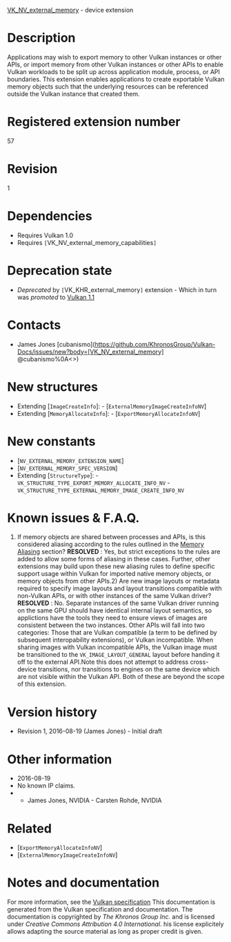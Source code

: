 [VK_NV_external_memory](https://www.khronos.org/registry/vulkan/specs/1.3-extensions/man/html/VK_NV_external_memory.html) - device extension

# Description
Applications may wish to export memory to other Vulkan instances or other
APIs, or import memory from other Vulkan instances or other APIs to enable
Vulkan workloads to be split up across application module, process, or API
boundaries.
This extension enables applications to create exportable Vulkan memory
objects such that the underlying resources can be referenced outside the
Vulkan instance that created them.

# Registered extension number
57

# Revision
1

# Dependencies
- Requires Vulkan 1.0
- Requires `[`VK_NV_external_memory_capabilities`]`

# Deprecation state
- *Deprecated* by `[`VK_KHR_external_memory`]` extension  - Which in turn was *promoted* to [Vulkan 1.1](https://www.khronos.org/registry/vulkan/specs/1.3-extensions/html/vkspec.html#versions-1.1-promotions)

# Contacts
- James Jones [cubanismo](https://github.com/KhronosGroup/Vulkan-Docs/issues/new?body=[VK_NV_external_memory] @cubanismo%0A<<Here describe the issue or question you have about the VK_NV_external_memory extension>>)

# New structures
- Extending [`ImageCreateInfo`]:  - [`ExternalMemoryImageCreateInfoNV`] 
- Extending [`MemoryAllocateInfo`]:  - [`ExportMemoryAllocateInfoNV`]

# New constants
- [`NV_EXTERNAL_MEMORY_EXTENSION_NAME`]
- [`NV_EXTERNAL_MEMORY_SPEC_VERSION`]
- Extending [`StructureType`]:  - `VK_STRUCTURE_TYPE_EXPORT_MEMORY_ALLOCATE_INFO_NV`  - `VK_STRUCTURE_TYPE_EXTERNAL_MEMORY_IMAGE_CREATE_INFO_NV`

# Known issues & F.A.Q.
1) If memory objects are shared between processes and APIs, is this
considered aliasing according to the rules outlined in the
[Memory Aliasing](https://www.khronos.org/registry/vulkan/specs/1.3-extensions/html/vkspec.html#resources-memory-aliasing) section? **RESOLVED** : Yes, but strict exceptions to the rules are added to allow some
forms of aliasing in these cases.
Further, other extensions may build upon these new aliasing rules to define
specific support usage within Vulkan for imported native memory objects, or
memory objects from other APIs.2) Are new image layouts or metadata required to specify image layouts and
layout transitions compatible with non-Vulkan APIs, or with other instances
of the same Vulkan driver? **RESOLVED** : No.
Separate instances of the same Vulkan driver running on the same GPU should
have identical internal layout semantics, so applictions have the tools they
need to ensure views of images are consistent between the two instances.
Other APIs will fall into two categories: Those that are Vulkan compatible
(a term to be defined by subsequent interopability extensions), or Vulkan
incompatible.
When sharing images with Vulkan incompatible APIs, the Vulkan image must be
transitioned to the `VK_IMAGE_LAYOUT_GENERAL` layout before handing it
off to the external API.Note this does not attempt to address cross-device transitions, nor
transitions to engines on the same device which are not visible within the
Vulkan API.
Both of these are beyond the scope of this extension.

# Version history
- Revision 1, 2016-08-19 (James Jones)  - Initial draft

# Other information
* 2016-08-19
* No known IP claims.
*   - James Jones, NVIDIA  - Carsten Rohde, NVIDIA

# Related
- [`ExportMemoryAllocateInfoNV`]
- [`ExternalMemoryImageCreateInfoNV`]

# Notes and documentation
For more information, see the [Vulkan specification](https://www.khronos.org/registry/vulkan/specs/1.3-extensions/html/vkspec.html)
This documentation is generated from the Vulkan specification and documentation.
The documentation is copyrighted by *The Khronos Group Inc.* and is licensed under *Creative Commons Attribution 4.0 International*.
his license explicitely allows adapting the source material as long as proper credit is given.
        